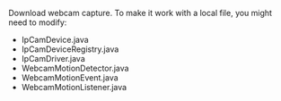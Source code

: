 Download webcam capture. To make it work with a local file, you might need to modify:
* IpCamDevice.java
* IpCamDeviceRegistry.java
* IpCamDriver.java
* WebcamMotionDetector.java
* WebcamMotionEvent.java
* WebcamMotionListener.java

